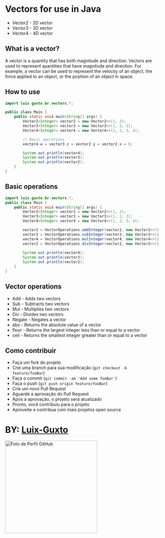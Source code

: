 # Vectors for use in Java

- Vector2<T> - 2D vector 
- Vector3<T> - 3D vector 
- Vector4<T> - 4D vector 

## What is a vector?

A vector is a quantity that has both magnitude and direction. Vectors are used to represent quantities that have magnitude and direction. For example, a vector can be used to represent the velocity of an object, the force applied to an object, or the position of an object in space.

## How to use

```java
import luix.guxto.br.vectors.*;

public class Main {
    public static void main(String[] args) {
        Vector2<Integer> vector2 = new Vector2<>(1, 2);
        Vector3<Integer> vector3 = new Vector3<>(1, 2, 3);
        Vector4<Integer> vector4 = new Vector4<>(1, 2, 3, 4);

        // Basic operations
        vector4.w = vector3.z = vector2.y = vector2.x = 0;

        System.out.println(vector4);
        System.out.println(vector3);
        System.out.println(vector2);
    }
}
```

## Basic operations

```java
import luix.guxto.br.vectors.*;
public class Main {
    public static void main(String[] args) {
        Vector2<Integer> vector2 = new Vector2<>(1, 2);
        Vector3<Integer> vector3 = new Vector3<>(1, 2, 3);
        Vector4<Integer> vector4 = new Vector4<>(1, 2, 3, 4);

        vector2 = VectorOperations.addInteger(vector2, new Vector2<>(1, 2));
        vector3 = VectorOperations.subInteger(vector3, new Vector3<>(1, 2, 3));
        vector4 = VectorOperations.mulInteger(vector4, new Vector4<>(1, 2, 3, 4));
        vector2 = VectorOperations.divInteger(vector2, new Vector2<>(1, 2));
        
        System.out.println(vector4);
        System.out.println(vector3);
        System.out.println(vector2);
    }
}
```

## Vector operations

- Add - Adds two vectors
- Sub - Subtracts two vectors
- Mul - Multiplies two vectors
- Div - Divides two vectors
- Negate - Negates a vector
- abs - Returns the absolute value of a vector
- floor - Returns the largest integer less than or equal to a vector
- ceil - Returns the smallest integer greater than or equal to a vector

## Como contribuir

- Faça um fork do projeto
- Crie uma branch para sua modificação (`git checkout -b feature/fooBar`)
- Faça o commit (`git commit -am 'Add some fooBar'`)
- Faça o push (`git push origin feature/fooBar`)
- Crie um novo Pull Request
- Aguarde a aprovação do Pull Request
- Após a aprovação, o projeto será atualizado
- Pronto, você contribuiu para o projeto
- Aproveite e contribua com mais projetos open source

# BY: [Luix-Guxto](https://github.com/luix-guxto "Luix-Guxto")

<img alt="Foto de Perfil GitHub" src="https://avatars.githubusercontent.com/u/77067320?v=4" title="ProfilePic" width="300" height="300"/>